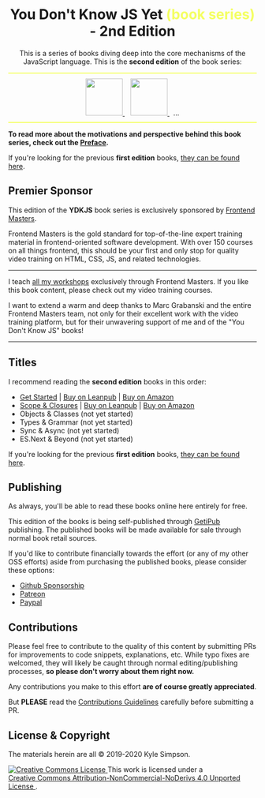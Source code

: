 <h1
style="
    text-align: center;
    ">
    You Don't Know JS Yet
    <spam
    style=
    "color: #f4ff63;"
    >
    (book series)
    </spam> - 2nd Edition
</h1>

<p
style="
    text-align: center;
    ">
This is a series of books diving deep into the core mechanisms of the JavaScript language. This is the <b>second edition</b> of the book series:
</p>

<p
style="
    text-align: center;
    border-bottom: 2px solid #f4ff63;
    border-top: 2px solid #f4ff63;
    padding: 10px;
    ">
<a
href="https://leanpub.com/ydkjsy-get-started">
    <img
        src="get-started/images/cover.png"
        width="75"
    >
</a>&nbsp;&nbsp;
<a
href="https://leanpub.com/ydkjsy-scope-closures">
    <img
        src="scope-closures/images/cover.png"
        width="75"
    >
</a>&nbsp;&nbsp;...
</p>

<b>To read more about the motivations and perspective behind this book series, check out the [Preface](preface.md).</b>

If you're looking for the previous **first edition** books, [they can be found here](https://github.com/getify/You-Dont-Know-JS/blob/1st-ed/README.md).

## Premier Sponsor

This edition of the **YDKJS** book series is exclusively sponsored by [Frontend Masters](https://frontendmasters.com).

Frontend Masters is the gold standard for top-of-the-line expert training material in frontend-oriented software development. With over 150 courses on all things frontend, this should be your first and only stop for quality video training on HTML, CSS, JS, and related technologies.

---

I teach [all my workshops](https://frontendmasters.com/kyle-simpson) exclusively through Frontend Masters. If you like this book content, please check out my video training courses.

I want to extend a warm and deep thanks to Marc Grabanski and the entire Frontend Masters team, not only for their excellent work with the video training platform, but for their unwavering support of me and of the "You Don't Know JS" books!

---

## Titles

I recommend reading the **second edition** books in this order:

- [Get Started](get-started/README.md) | [Buy on Leanpub](https://leanpub.com/ydkjsy-get-started) | [Buy on Amazon](https://www.amazon.com/dp/B084BNMN7T)
- [Scope & Closures](scope-closures/README.md) | [Buy on Leanpub](https://leanpub.com/ydkjsy-scope-closures) | [Buy on Amazon](https://www.amazon.com/dp/B08634PZ3N)
- Objects & Classes (not yet started)
- Types & Grammar (not yet started)
- Sync & Async (not yet started)
- ES.Next & Beyond (not yet started)

If you're looking for the previous **first edition** books, [they can be found here](https://github.com/getify/You-Dont-Know-JS/blob/1st-ed/README.md).

## Publishing

As always, you'll be able to read these books online here entirely for free.

This edition of the books is being self-published through [GetiPub](https://geti.pub) publishing. The published books will be made available for sale through normal book retail sources.

If you'd like to contribute financially towards the effort (or any of my other OSS efforts) aside from purchasing the published books, please consider these options:

- [Github Sponsorship](https://github.com/users/getify/sponsorship)
- [Patreon](https://www.patreon.com/getify)
- [Paypal](https://www.paypal.me/getify)

## Contributions

Please feel free to contribute to the quality of this content by submitting PRs for improvements to code snippets, explanations, etc. While typo fixes are welcomed, they will likely be caught through normal editing/publishing processes, **so please don't worry about them right now.**

Any contributions you make to this effort **are of course greatly appreciated**.

But **PLEASE** read the [Contributions Guidelines](CONTRIBUTING.md) carefully before submitting a PR.

## License & Copyright

The materials herein are all &copy; 2019-2020 Kyle Simpson.

<a
    rel="license"
    href="http://creativecommons.org/licenses/by-nc-nd/4.0/">
    <img
        alt="Creative Commons License"
        style="border-width:0"
        src="https://i.creativecommons.org/l/by-nc-nd/4.0/88x31.png" />
</a>
        This work is licensed under a
<br />
<a
    rel="license"
    href="http://creativecommons.org/licenses/by-nc-nd/4.0/">Creative Commons Attribution-NonCommercial-NoDerivs 4.0 Unported License
</a>.

